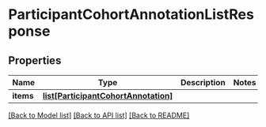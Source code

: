 # ParticipantCohortAnnotationListResponse

## Properties
Name | Type | Description | Notes
------------ | ------------- | ------------- | -------------
**items** | [**list[ParticipantCohortAnnotation]**](ParticipantCohortAnnotation.md) |  | 

[[Back to Model list]](../README.md#documentation-for-models) [[Back to API list]](../README.md#documentation-for-api-endpoints) [[Back to README]](../README.md)


